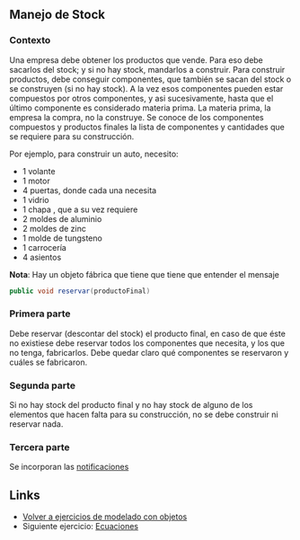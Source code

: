 
## Manejo de Stock

### Contexto

Una empresa debe obtener los productos que vende. Para eso debe sacarlos del stock; y si no hay stock, mandarlos a construir. Para construir productos, debe conseguir componentes, que también se sacan del stock o se construyen (si no hay stock). A la vez esos componentes pueden estar compuestos por otros componentes, y asi sucesivamente, hasta que el último componente es considerado materia prima. La materia prima, la empresa la compra, no la construye. Se conoce de los componentes compuestos y productos finales la lista de componentes y cantidades que se requiere para su construcción.

Por ejemplo, para construir un auto, necesito:

- 1 volante 
- 1 motor 
- 4 puertas, donde cada una necesita 
- 1 vidrio  
- 1 chapa , que a su vez requiere
- 2 moldes de aluminio
- 2 moldes de zinc
- 1 molde de tungsteno
- 1 carrocería 
- 4 asientos

**Nota**: Hay un objeto fábrica que tiene que tiene que entender el mensaje 

```java
public void reservar(productoFinal)
```

### Primera parte

Debe reservar (descontar del stock) el producto final, en caso de que éste no existiese debe reservar todos los componentes que necesita, y los que no tenga, fabricarlos. Debe quedar claro qué componentes se reservaron y cuáles se fabricaron.

### Segunda parte

Si no hay stock del producto final y no hay stock de alguno de los elementos que hacen falta para su construcción, no se debe construir ni reservar nada.

### Tercera parte

Se incorporan las [notificaciones](manejoStockNotificaciones.md)

## Links

- [Volver a ejercicios de modelado con objetos](index.md)
- Siguiente ejercicio: [Ecuaciones](ecuaciones.md)
